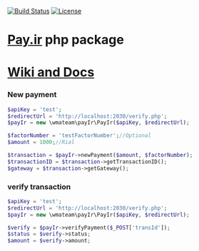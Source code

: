 [![Build Status](https://travis-ci.org/wmateam/payir.svg?branch=master)](https://travis-ci.org/wmateam/payir)
[![License](https://poser.pugx.org/wmateam/payir/license)](https://packagist.org/packages/wmateam/payir)
# [Pay.ir](http://Pay.ir) php package
# [Wiki and Docs](https://github.com/wmateam/payir/wiki)

### New payment
```php
$apiKey = 'test';
$redirectUrl = 'http://localhost:2030/verify.php';
$payIr = new \wmateam\payIr\PayIr($apiKey, $redirectUrl);

$factorNumber = 'testFactorNumber';//Optional
$amount = 1000;//Rial

$transaction = $payIr->newPayment($amount, $factorNumber);
$transactionID = $transaction->getTransactionID();
$gateway = $transaction->getGateway();
```

### verify transaction
```php
$apiKey = 'test';
$redirectUrl = 'http://localhost:2030/verify.php';
$payIr = new \wmateam\payIr\PayIr($apiKey, $redirectUrl);

$verify = $payIr->verifyPayment($_POST['transId']);
$status = $verify->status;
$amount = $verify->amount;
```